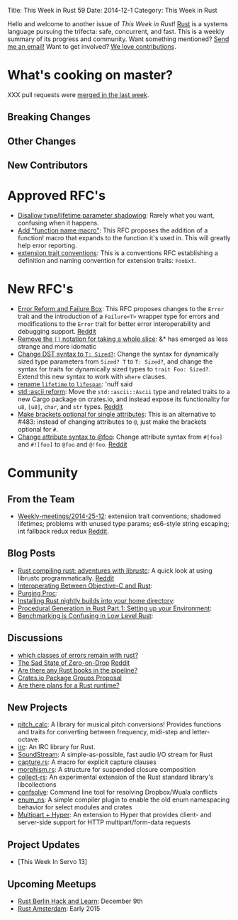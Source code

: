 Title: This Week in Rust 59
Date: 2014-12-1
Category: This Week in Rust

Hello and welcome to another issue of *This Week in Rust*!
[Rust](http://rust-lang.org) is a systems language pursuing the trifecta:
safe, concurrent, and fast. This is a weekly summary of its progress and
community. Want something mentioned? [Send me an
email!](mailto:corey@octayn.net?subject=This%20Week%20in%20Rust%20Suggestion)
Want to get involved? [We love
contributions](https://github.com/mozilla/rust/wiki/Note-guide-for-new-contributors).

# What's cooking on master?

XXX pull requests were [merged in the last week][1].

[1]: https://github.com/rust-lang/rust/pulls?q=is%3Apr+is%3Amerged+updated%3A2014-11-24..2014-12-1

## Breaking Changes



## Other Changes



## New Contributors



# Approved RFC's

* [Disallow type/lifetime parameter shadowing][rfc459]: Rarely what you want, confusing when it happens.
* [Add "function name macro"][rfc466]: This RFC proposes the addition of a function! macro that expands to the function it's used in. This will greatly help error reporting.
* [extension trait conventions][rfc445]: This is a conventions RFC establishing a definition and naming convention for extension traits: `FooExt`.

[rfc459]: https://github.com/rust-lang/rfcs/pull/459
[rfc466]: https://github.com/rust-lang/rfcs/pull/466
[rfc445]: https://github.com/rust-lang/rfcs/pull/445

# New RFC's

* [Error Reform and Failure Box][rfc492]: This RFC proposes changes to the `Error` trait and the introduction of a `Failure<T>` wrapper type for errors and modifications to the `Error` trait for better error interoperability and debugging support. [Reddit][red492]
* [Remove the `[]` notation for taking a whole slice][rfc491]: &* has emerged as less strange and more idomatic
* [Change DST syntax to `T: Sized?`][rfc490]: Change the syntax for dynamically sized type parameters from `Sized? T` to `T: Sized?`, and change the syntax for traits for dynamically sized types to `trait Foo: Sized?`. Extend this new syntax to work with `where` clauses.
* [rename `lifetime` to `lifespan`][rfc487]: 'nuff said
* [std::ascii reform][rfc486]: Move the `std::ascii::Ascii` type and related traits to a new Cargo package on crates.io, and instead expose its functionality for `u8`, `[u8]`, `char`, and `str` types. [Reddit][red487]
* [Make brackets optional for single attributes][rfc484]: This is an alternative to #483: instead of changing attributes to `@`, just make the brackets optional for `#`.
* [Change attribute syntax to @foo][rfc483]: Change attribute syntax from `#[foo]` and `#![foo]` to `@foo` and `@!foo`. [Reddit][red483]

[rfc492]: https://github.com/rust-lang/rfcs/pull/492
[rfc491]: https://github.com/rust-lang/rfcs/pull/491
[rfc490]: https://github.com/rust-lang/rfcs/pull/490
[rfc487]: https://github.com/rust-lang/rfcs/pull/487
[rfc486]: https://github.com/rust-lang/rfcs/pull/486
[rfc484]: https://github.com/rust-lang/rfcs/pull/484
[rfc483]: https://github.com/rust-lang/rfcs/pull/483

[red492]: http://www.reddit.com/r/rust/comments/2nsufx/rfc_error_reform_and_failure_box/
[red487]: http://www.reddit.com/r/rust/comments/2nlar3/rfc_rename_lifetime_to_lifespan/
[red483]: http://www.reddit.com/r/rust/comments/2nfxtf/rfc_change_attribute_syntax_to_foo/

# Community

## From the Team

* [Weekly-meetings/2014-25-12][mtg]: extension trait conventions; shadowed lifetimes; problems with unused type params; es6-style string escaping; int fallback redux redux [Reddit][mtg-reddit].

[mtg]: https://github.com/rust-lang/meeting-minutes/blob/master/weekly-meetings/2014-11-25.md
[mtg-reddit]: http://www.reddit.com/r/rust/comments/2nhmgj/weekly_meeting_20141125_extension_trait/



## Blog Posts

* [Rust compiling rust: adventures with librustc][rcr]: A quick look at using librustc programmatically. [Reddit][rcr-reddit]
* [Interoperating Between Objective-C and Rust][objc]:
* [Purging Proc][proc]:
* [Installing Rust nightly builds into your home directory][home]:
* [Procedural Generation in Rust Part 1: Setting up your Environment][generation]:
* [Benchmarking is Confusing in Low Level Rust][confusing]:

[rcr]: http://jaredly.github.io/2014/11/22/rust-compiling-rust-adventures-with-librustc/
[rcr-reddit]: http://www.reddit.com/r/rust/comments/2noy0l/rust_compiling_rust_adventures_with_librustc/
[objc]: http://sasheldon.com/blog/2014/11/28/interoperating-between-objective-c-and-rust/
[proc]: http://smallcultfollowing.com/babysteps/blog/2014/11/26/purging-proc/
[home]: http://mpuppe.de/blog/2014/11/26/installing-rust-nightly-builds-into-your-home-directory/
[generation]: http://brandonmhaley.com/?p=8
[confusing]: http://erickt.github.io/blog/2014/11/22/benchmarking-is-confusing/

## Discussions

* [which classes of errors remain with rust?][error-classes]
* [The Sad State of Zero-on-Drop][sad-state] [Reddit][sad-state-reddit]
* [Are there any Rust books in the pipeline?][rust-books]
* [Crates.io Package Groups Proposal][crate-names]
* [Are there plans for a Rust runtime?][plans]

[error-classes]: http://www.reddit.com/r/rust/comments/2nlis8/which_classes_of_errors_remain_with_rust/
[sad-state]: http://discuss.rust-lang.org/t/the-sad-state-of-zero-on-drop/944
[sad-state-reddit]: http://www.reddit.com/r/rust/comments/2nef5d/the_sad_state_of_zeroondrop/
[rust-books]: http://www.reddit.com/r/rust/comments/2ne8jz/are_there_any_rust_books_in_the_pipeline/
[crate-names]: https://github.com/rust-lang/cargo/issues/975
[plans]: http://www.reddit.com/r/rust/comments/2n9pkl/are_there_plans_for_a_rust_runtime/

## New Projects

* [pitch_calc]: A library for musical pitch conversions! Provides functions and traits for converting between frequency, midi-step and letter-octave.
* [irc]: An IRC library for Rust.
* [SoundStream]: A simple-as-possible, fast audio I/O stream for Rust
* [capture.rs]: A macro for explicit capture clauses
* [morphism.rs]: A structure for suspended closure composition
* [collect-rs]: An experimental extension of the Rust standard library's libcollections
* [confsolve]: Command line tool for resolving Dropbox/Wuala conflicts
* [enum_ns]: A simple compiler plugin to enable the old enum namespacing behavior for select modules and crates
* [Multipart + Hyper][multipart]: An extension to Hyper that provides client- and server-side support for HTTP multipart/form-data requests

[pitch_calc]: https://github.com/RustAudio/pitch_calc
[irc]: https://github.com/aaronweiss74/irc
[SoundStream]: https://github.com/mitchmindtree/sound_stream
[capture.rs]: https://crates.io/crates/capture
[morphism.rs]: https://github.com/epsilonz/morphism.rs
[collect-rs]: https://github.com/Gankro/collect-rs
[confsolve]: https://github.com/dan-t/rust-confsolve
[enum_ns]: https://github.com/cybergeek94/enum_ns
[multipart]: https://github.com/cybergeek94/multipart

## Project Updates

* [This Week In Servo 13]

[twis]: http://blog.servo.org/2014/11/25/twis-13/

## Upcoming Meetups

* [Rust Berlin Hack and Learn][rust-berlin]: December 9th
* [Rust Amsterdam][rust-amsterdam]: Early 2015

[rust-berlin]: http://www.meetup.com/Rust-Berlin/events/218914766/
[rust-amsterdam]: http://www.meetup.com/Rust-Amsterdam

